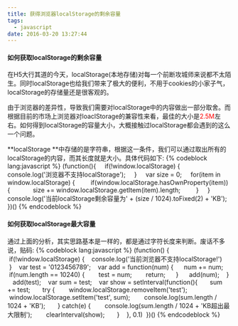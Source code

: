 ```yaml
---
title: 获得浏览器localStorage的剩余容量
tags:
  - javascript
date: 2016-03-20 13:27:44
---
```


#### 如何获取localStorage的剩余容量

在H5大行其道的今天，localStorage(本地存储)对每一个前断攻城师来说都不太陌生。同时localStorage也给我们带来了极大的便利，不用于cookies的小家子气，localStorage的存储量还是很客观的。<!--more-->

由于浏览器的差异性，导致我们需要对localStorage中的内容做出一部分取舍。而根据目前的市场上浏览器对loaclStorage的兼容性来看，最佳的大小是<span style="color: #ff0000;">2.5M</span>左右。如何得到localStorage的容量大小，大概接触过localStorage都会遇到的这么一个问题。

**localStorage **中存储的是字符串，根据这一条件，我们可以通过取出所有的localStorage的内容，而其长度就是大小。具体代码如下:
{% codeblock lang:javascript %}
(function(){
     if(!window.localStorage) {
         console.log('浏览器不支持localStorage');
     }
     var size = 0;
     for(item in window.localStorage) {
         if(window.localStorage.hasOwnProperty(item)) {
             size += window.localStorage.getItem(item).length;
         }
     }
     console.log('当前localStorage剩余容量为' + (size / 1024).toFixed(2) + 'KB');
 })()
  {% endcodeblock %}

#### 如何获取localStorage最大容量

通过上面的分析，其实思路基本是一样的，都是通过字符长度来判断。废话不多说，贴码:
{% codeblock lang:javascript %}
(function() {
    if(!window.localStorage) {
    console.log('当前浏览器不支持localStorage!')
    }    var test = '0123456789';
    var add = function(num) {
      num += num;
      if(num.length == 10240) {
        test = num;
        return;
      }
      add(num);
    }
    add(test);
    var sum = test;
    var show = setInterval(function(){
       sum += test;
       try {
        window.localStorage.removeItem('test');
        window.localStorage.setItem('test', sum);
        console.log(sum.length / 1024 + 'KB');
       } catch(e) {
        console.log(sum.length / 1024 + 'KB超出最大限制');
        clearInterval(show);
       }
    }, 0.1)
  })()
 {% endcodeblock %}